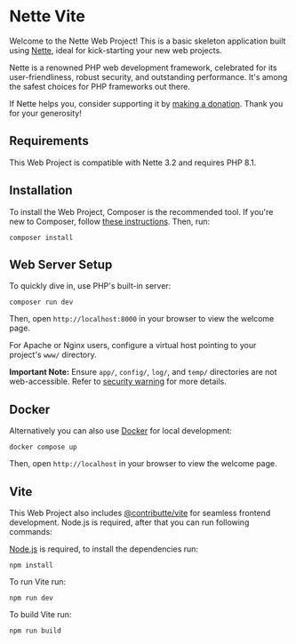 Nette Vite
=================

Welcome to the Nette Web Project! This is a basic skeleton application built using
[Nette](https://nette.org), ideal for kick-starting your new web projects.

Nette is a renowned PHP web development framework, celebrated for its user-friendliness,
robust security, and outstanding performance. It's among the safest choices
for PHP frameworks out there.

If Nette helps you, consider supporting it by [making a donation](https://nette.org/donate).
Thank you for your generosity!


Requirements
------------

This Web Project is compatible with Nette 3.2 and requires PHP 8.1.


Installation
------------

To install the Web Project, Composer is the recommended tool. If you're new to Composer,
follow [these instructions](https://doc.nette.org/composer). Then, run:

	composer install


Web Server Setup
----------------

To quickly dive in, use PHP's built-in server:

	composer run dev

Then, open `http://localhost:8000` in your browser to view the welcome page.

For Apache or Nginx users, configure a virtual host pointing to your project's `www/` directory.

**Important Note:** Ensure `app/`, `config/`, `log/`, and `temp/` directories are not web-accessible.
Refer to [security warning](https://nette.org/security-warning) for more details.


Docker
----------------

Alternatively you can also use [Docker](https://www.docker.com/) for local development:

	docker compose up

Then, open `http://localhost` in your browser to view the welcome page.

Vite
----------------

This Web Project also includes [@contributte/vite](https://github.com/contributte/vite) for seamless frontend development.
Node.js is required, after that you can run following commands:

[Node.js](https://nodejs.org) is required, to install the dependencies run:

	npm install

To run Vite run:

	npm run dev

To build Vite run:

	npm run build
